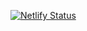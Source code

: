 [![Netlify Status](https://api.netlify.com/api/v1/badges/bd4b2729-43f8-4b26-845e-7030e2f656f0/deploy-status)](https://app.netlify.com/sites/ei26/deploys)